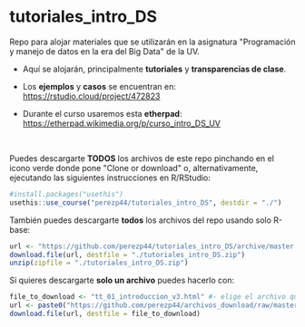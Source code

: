 # tutoriales_intro_DS

Repo para alojar materiales que se utilizarán en la asignatura "Programación y manejo de datos en la era del Big Data" de la UV.

- Aquí se alojarán, principalmente **tutoriales** y **transparencias de clase**. 

- Los **ejemplos** y **casos** se encuentran en: <https://rstudio.cloud/project/472823> 

- Durante el curso usaremos esta **etherpad**: <https://etherpad.wikimedia.org/p/curso_intro_DS_UV>

<br>

Puedes descargarte **TODOS** los archivos de este repo pinchando en el icono verde donde pone "Clone or download" o, alternativamente, ejecutando las siguientes instrucciones en R/RStudio:

```r
#install.packages("usethis") 
usethis::use_course("perezp44/tutoriales_intro_DS", destdir = "./")
```

También puedes descargarte **todos** los archivos del repo usando solo R-base:

```r
url <- "https://github.com/perezp44/tutoriales_intro_DS/archive/master.zip"
download.file(url, destfile = "./tutoriales_intro_DS.zip")
unzip(zipfile = "./tutoriales_intro_DS.zip")
```

Si quieres descargarte **solo un archivo** puedes hacerlo con:

```r
file_to_download <- "tt_01_introduccion_v3.html" #- elige el archivo que quieres bajarte
url <- paste0("https://github.com/perezp44/archivos_download/raw/master/", file_to_download)
download.file(url, destfile = file_to_download)
```

